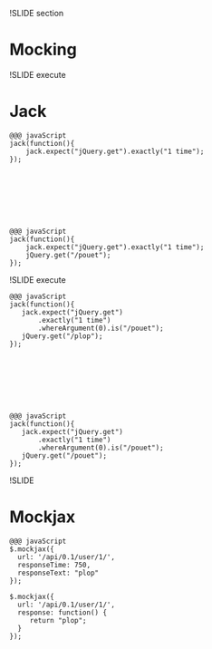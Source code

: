 !SLIDE section
# Mocking  #

!SLIDE execute
# Jack #

    @@@ javaScript
    jack(function(){
        jack.expect("jQuery.get").exactly("1 time");
    });

<br /><br /><br /><br /><br />

    @@@ javaScript
    jack(function(){
        jack.expect("jQuery.get").exactly("1 time");
        jQuery.get("/pouet");
    });

!SLIDE execute

    @@@ javaScript
    jack(function(){
       jack.expect("jQuery.get")
           .exactly("1 time")
           .whereArgument(0).is("/pouet");
       jQuery.get("/plop");
    });

<br /><br /><br /><br /><br />

    @@@ javaScript
    jack(function(){
       jack.expect("jQuery.get")
           .exactly("1 time")
           .whereArgument(0).is("/pouet");
       jQuery.get("/pouet");
    });

!SLIDE 
# Mockjax #

    @@@ javaScript
    $.mockjax({
      url: '/api/0.1/user/1/',
      responseTime: 750,
      responseText: "plop"
    });

    $.mockjax({
      url: '/api/0.1/user/1/',
      response: function() {
         return "plop";
      }
    });

    
